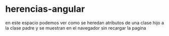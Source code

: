 # herencias-angular
en este espacio podemos ver como se heredan atributos de una clase hijo a la clase padre y se muestran en el navegador sin recargar la pagina
